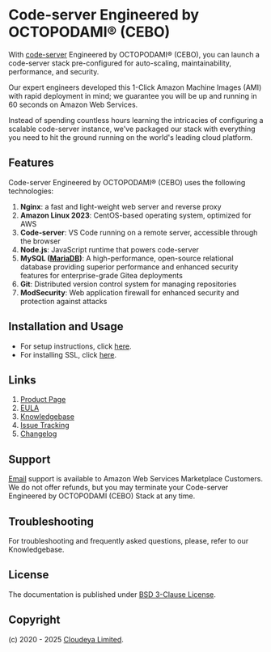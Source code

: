 # Code-server Engineered by OCTOPODAMI® (CEBO)

With [code-server](https://github.com/coder/code-server) Engineered by OCTOPODAMI® (CEBO), you can launch a code-server stack pre-configured for auto-scaling, maintainability, performance, and security.

Our expert engineers developed this 1-Click Amazon Machine Images (AMI) with rapid deployment in mind; we guarantee you will be up and running in 60 seconds on Amazon Web Services.

Instead of spending countless hours learning the intricacies of configuring a scalable code-server instance, we've packaged our stack with everything you need to hit the ground running on the world's leading cloud platform.

## Features

Code-server Engineered by OCTOPODAMI® (CEBO) uses the following technologies:

1. **Nginx**: a fast and light-weight web server and reverse proxy
2. **Amazon Linux 2023**: CentOS-based operating system, optimized for AWS
3. **Code-server**: VS Code running on a remote server, accessible through the browser
4. **Node.js**: JavaScript runtime that powers code-server
5. **MySQL ([MariaDB](https://mariadb.org/))**: A high-performance, open-source relational database providing superior performance and enhanced security features for enterprise-grade Gitea deployments
6. **Git**: Distributed version control system for managing repositories
7. **ModSecurity**: Web application firewall for enhanced security and protection against attacks

## Installation and Usage

+ For setup instructions, click [here](setup.md).
+ For installing SSL, click [here](ssl.md).

## Links

1. [Product Page](https://aws.amazon.com/marketplace/pp/prodview-icx22qpp2vkv2)
2. [EULA](octopodamiEULA.txt)
3. [Knowledgebase](https://github.com/cloudeyalimited/code-server-engineered-by-octopodami/-/wikis/home)
4. [Issue Tracking](https://github.com/cloudeyalimited/code-server-engineered-by-octopodami/-/issues)
5. [Changelog](changelog.md)

## Support

[Email](mailto:tech@cloudeya.org) support is available to Amazon Web Services Marketplace Customers. We do not offer refunds, but you may terminate your Code-server Engineered by OCTOPODAMI (CEBO) Stack at any time.

## Troubleshooting

For troubleshooting and frequently asked questions, please, refer to our Knowledgebase.

## License

The documentation is published under [BSD 3-Clause License](license.txt).

## Copyright

(c) 2020 - 2025 [Cloudeya Limited](https://cloudeya.org).
